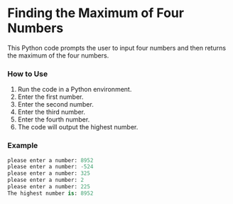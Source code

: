 # Finding the Maximum of Four Numbers

This Python code prompts the user to input four numbers and then returns the maximum of the four numbers.

### How to Use

1. Run the code in a Python environment.
2. Enter the first number.
3. Enter the second number.
4. Enter the third number.
5. Enter the fourth number.
6. The code will output the highest number.

### Example

```python
please enter a number: 8952
please enter a number: -524
please enter a number: 325
please enter a number: 2
please enter a number: 225
The highest number is: 8952
```